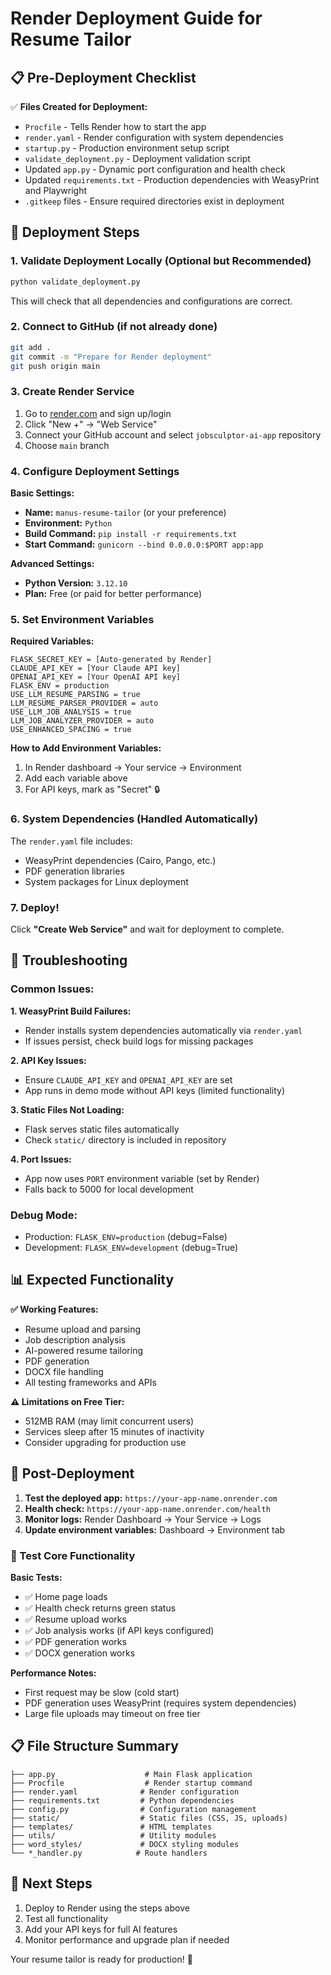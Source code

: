 # Render Deployment Guide for Resume Tailor

## 📋 Pre-Deployment Checklist

✅ **Files Created for Deployment:**
- `Procfile` - Tells Render how to start the app
- `render.yaml` - Render configuration with system dependencies
- `startup.py` - Production environment setup script
- `validate_deployment.py` - Deployment validation script
- Updated `app.py` - Dynamic port configuration and health check
- Updated `requirements.txt` - Production dependencies with WeasyPrint and Playwright
- `.gitkeep` files - Ensure required directories exist in deployment

## 🚀 Deployment Steps

### 1. Validate Deployment Locally (Optional but Recommended)
```bash
python validate_deployment.py
```
This will check that all dependencies and configurations are correct.

### 2. Connect to GitHub (if not already done)
```bash
git add .
git commit -m "Prepare for Render deployment"
git push origin main
```

### 3. Create Render Service
1. Go to [render.com](https://render.com) and sign up/login
2. Click "New +" → "Web Service"
3. Connect your GitHub account and select `jobsculptor-ai-app` repository
4. Choose `main` branch

### 4. Configure Deployment Settings

**Basic Settings:**
- **Name:** `manus-resume-tailor` (or your preference)
- **Environment:** `Python`
- **Build Command:** `pip install -r requirements.txt`
- **Start Command:** `gunicorn --bind 0.0.0.0:$PORT app:app`

**Advanced Settings:**
- **Python Version:** `3.12.10`
- **Plan:** Free (or paid for better performance)

### 5. Set Environment Variables

**Required Variables:**
```
FLASK_SECRET_KEY = [Auto-generated by Render]
CLAUDE_API_KEY = [Your Claude API key]
OPENAI_API_KEY = [Your OpenAI API key]
FLASK_ENV = production
USE_LLM_RESUME_PARSING = true
LLM_RESUME_PARSER_PROVIDER = auto
USE_LLM_JOB_ANALYSIS = true
LLM_JOB_ANALYZER_PROVIDER = auto
USE_ENHANCED_SPACING = true
```

**How to Add Environment Variables:**
1. In Render dashboard → Your service → Environment
2. Add each variable above
3. For API keys, mark as "Secret" 🔒

### 6. System Dependencies (Handled Automatically)

The `render.yaml` file includes:
- WeasyPrint dependencies (Cairo, Pango, etc.)
- PDF generation libraries
- System packages for Linux deployment

### 7. Deploy!

Click **"Create Web Service"** and wait for deployment to complete.

## 🔧 Troubleshooting

### Common Issues:

**1. WeasyPrint Build Failures:**
- Render installs system dependencies automatically via `render.yaml`
- If issues persist, check build logs for missing packages

**2. API Key Issues:**
- Ensure `CLAUDE_API_KEY` and `OPENAI_API_KEY` are set
- App runs in demo mode without API keys (limited functionality)

**3. Static Files Not Loading:**
- Flask serves static files automatically
- Check `static/` directory is included in repository

**4. Port Issues:**
- App now uses `PORT` environment variable (set by Render)
- Falls back to 5000 for local development

### Debug Mode:
- Production: `FLASK_ENV=production` (debug=False)
- Development: `FLASK_ENV=development` (debug=True)

## 📊 Expected Functionality

**✅ Working Features:**
- Resume upload and parsing
- Job description analysis
- AI-powered resume tailoring
- PDF generation
- DOCX file handling
- All testing frameworks and APIs

**⚠️ Limitations on Free Tier:**
- 512MB RAM (may limit concurrent users)
- Services sleep after 15 minutes of inactivity
- Consider upgrading for production use

## 🔗 Post-Deployment

1. **Test the deployed app:** `https://your-app-name.onrender.com`
2. **Health check:** `https://your-app-name.onrender.com/health`
3. **Monitor logs:** Render Dashboard → Your Service → Logs
4. **Update environment variables:** Dashboard → Environment tab

### 🧪 Test Core Functionality

**Basic Tests:**
- ✅ Home page loads
- ✅ Health check returns green status
- ✅ Resume upload works
- ✅ Job analysis works (if API keys configured)
- ✅ PDF generation works
- ✅ DOCX generation works

**Performance Notes:**
- First request may be slow (cold start)
- PDF generation uses WeasyPrint (requires system dependencies)
- Large file uploads may timeout on free tier

## 📋 File Structure Summary

```
├── app.py                    # Main Flask application
├── Procfile                  # Render startup command
├── render.yaml              # Render configuration
├── requirements.txt         # Python dependencies
├── config.py                # Configuration management
├── static/                  # Static files (CSS, JS, uploads)
├── templates/               # HTML templates
├── utils/                   # Utility modules
├── word_styles/             # DOCX styling modules
└── *_handler.py            # Route handlers
```

## 🎯 Next Steps

1. Deploy to Render using the steps above
2. Test all functionality
3. Add your API keys for full AI features
4. Monitor performance and upgrade plan if needed

Your resume tailor is ready for production! 🚀 